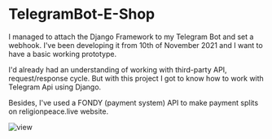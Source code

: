 # TelegramBot-E-Shop
I managed to attach the Django Framework to my Telegram Bot and set a webhook. I've been developing it from 10th of November 2021 and I want to have a basic working prototype.

I'd already had an understanding of working with third-party API, request/response cycle. But with this project I got to know how to work with Telegram Api using Django.

Besides, I've used a FONDY (payment system) API to make payment splits on religionpeace.live website.

![view](https://github.com/valentynvovchak/TelegramBot-E-Shop/blob/main/1.jpg?raw=true)
